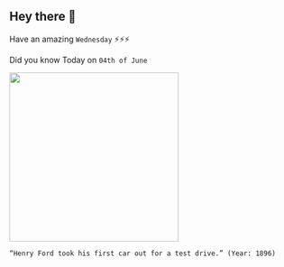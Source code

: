 ## Hey there 👋
Have an amazing `Wednesday` ⚡⚡⚡

Did you know Today on `04th of June`
 
 [<img src="https://th.thgim.com/children/jv79f8/article24056083.ece/ALTERNATES/FREE_960/03istbFordQuadricyclejpg" width="300" />](https://www.thehindu.com/children/fords-first-test-drive-in-a-quadricycle/article24056084.ece#:~:text=On%20June%204%2C%201896%2C%20Henry,on%20the%20way%20to%20greatness.) 
 ```
“Henry Ford took his first car out for a test drive.” (Year: 1896)
```
